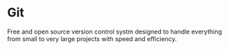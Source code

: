 # Git
Free and open source version control systm designed to handle everything from small to very large projects with speed and efficiency.
